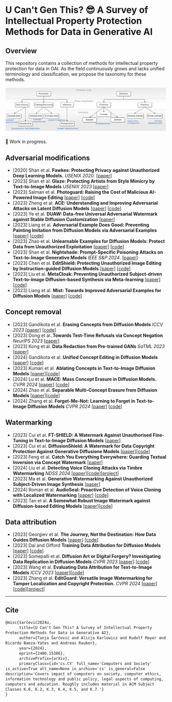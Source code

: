 # U Can't Gen This? :sunglasses: A Survey of Intellectual Property Protection Methods for Data in Generative AI

## Overview
This repository contains a collection of methods for intellectual property protection for data in GAI. As the field continuously grows and lacks unified terminology and classification, we propose the taxonomy for these methods.
\
\
![taxonomy](./figures/taxonomy-github.drawio.png)

:construction_worker: Work in progress.

## Adversarial modifications
* [2020]	Shan et al.	**Fawkes: Protecting Privacy against Unauthorized Deep Learning Models.** _USENIX 2020_. [[paper](https://www.usenix.org/conference/usenixsecurity20/presentation/shan)]
* [2023]	Shan et al. **Glaze: Protecting Artists from Style Mimicry by Text-to-Image Models** _USENIX 2023_ [[paper](http://arxiv.org/abs/2302.04222)]  
* [2023]	Salman et al.	**Photoguard: Raising the Cost of Malicious AI-Powered Image Editing** [[paper](http://arxiv.org/abs/2302.06588)] [[code](https://github.com/MadryLab/photoguard)]
* [2023]	Zheng et al.	**ACE: Understanding and Improving Adversarial Attacks on Latent Diffusion Models** [[paper](http://arxiv.org/abs/2310.04687)] [[code](https://github.com/caradryanl/ACE)]
* [2023]	Ye et al.	**DUAW: Data-free Universal Adversarial Watermark against Stable Diffusion Customization** [[paper](http://arxiv.org/abs/2308.09889)]
* [2023]	Liang et al.	**Adversarial Example Does Good: Preventing Painting Imitation from Diffusion Models via Adversarial Examples** [[paper](http://arxiv.org/abs/2302.04578)] [[code](https://github.com/psyker-team/mist)]
* [2023]	Zhao et al.	**Unlearnable Examples for Diffusion Models: Protect Data from Unauthorized Exploitation** [[paper](http://arxiv.org/abs/2306.01902)] [[code](https://github.com/ZhengyueZhao/EUDP)]
* [2023]	Shan et al.	**Nightshade: Prompt-Specific Poisoning Attacks on Text-to-Image Generative Models** _IEEE S&P 2024_. [[paper](http://arxiv.org/abs/2310.13828)]
* [2023]	Chen et al.	**EditShield: Protecting Unauthorized Image Editing by Instruction-guided Diffusion Models** [[paper](http://arxiv.org/abs/2311.12066)] [[code](https://github.com/Allen-piexl/Editshield)]
* [2023]	Liu et al.	**MetaCloak: Preventing Unauthorized Subject-driven Text-to-image Diffusion-based Synthesis via Meta-learning** [[paper](https://arxiv.org/abs/2311.13127)][[code](https://github.com/liuyixin-louis/MetaCloak)]
* [2023]	Liang et al. **Mist: Towards Improved Adversarial Examples for Diffusion Models** [[paper](http://arxiv.org/abs/2305.12683)] [[code](https://github.com/psyker-team/mist)] 

## Concept removal
* [2023] Gandikota et al. **Erasing Concepts from Diffusion Models** _ICCV 2023_ [[paper](https://arxiv.org/pdf/2303.07345)] [[code](https://erasing.baulab.info/)]
* [2023] Dong et al. **Towards Test-Time Refusals via Concept Negation** _NeurIPS 2023_ [[paper](https://proceedings.neurips.cc/paper_files/paper/2023/hash/54801e196796134a2b0ae5e8adef502f-Abstract-Conference.html)]
* [2023] Kong et al. **Data Redaction from Pre-trained GANs** _SaTML 2023_ [[paper](https://ieeexplore.ieee.org/abstract/document/10136171)]
* [2024] Gandikota et al. **Unified Concept Editing in Diffusion Models** [[paper](https://arxiv.org/pdf/2308.14761)] [[code](https://unified.baulab.info/)]
* [2023] Kumari et al. **Ablating Concepts in Text-to-Image Diffusion Models** [[paper](https://arxiv.org/abs/2303.13516)][[code](https://github.com/nupurkmr9/concept-ablation)]
* [2024] Lu et al. **MACE: Mass Concept Erasure in Diffusion Models.** _CVPR 2024_ [[paper](https://openaccess.thecvf.com/content/CVPR2024/html/Lu_MACE_Mass_Concept_Erasure_in_Diffusion_Models_CVPR_2024_paper.html)] [[code](https://github.com/Shilin-LU/MACE)]
* [2024] Zhao et al. **Separable Multi-Concept Erasure from Diffusion Models** [[paper](https://arxiv.org/pdf/2402.05947)][[code](https://github.com/Dlut-lab-zmn/SRS-ME)]
* [2024] Zhang et al. **Forget-Me-Not: Learning to Forget in Text-to-Image Diffusion Models** _CVPR 2024_ [[paper](https://openaccess.thecvf.com/content/CVPR2024W/MMFM/html/Zhang_Forget-Me-Not_Learning_to_Forget_in_Text-to-Image_Diffusion_Models_CVPRW_2024_paper.html)] [[code](https://github.com/SHI-Labs/Forget-Me-Not)]

## Watermarking
* [2023] Cui et al. **FT-SHIELD: A Watermark Against Unauthorised Fine-Tuning in Text-to-Image Diffusion Models** [[paper](https://arxiv.org/abs/2310.02401)]
* [2023] Cui et al. **DiffusionShield: A Watermark for Data Copyright Protection Against Generative Diffusione Models** [[paper](https://arxiv.org/abs/2306.04642)][[code](https://github.com/Yingqiancui/DiffusionShield)]
* [2023] Feng et al. **Catch You Everything Everywhere: Guarding Textual Inversion via Concept Watermark** [[paper](https://arxiv.org/abs/2309.05940)]
* [2024] Liu et al. **Detecting Voice Cloning Attacks via Timbre Watermarking** _NDSS 2024_ [[paper](https://timbrewatermarking.github.io/paper/NDSS_Detecting_Voice_Cloning_Attacks_via_Timbre_Watermarking.pdf)][[code](https://github.com/TimbreWatermarking/TimbreWatermarking)][[project](https://timbrewatermarking.github.io/)]
* [2023] Ma et al. **Generative Watermarking Against Unauthorized Subject-Driven Image Synthesis** [[paper](https://arxiv.org/abs/2306.07754)]
* [2024] Roman et al. **AudioSeal: Proactive Detection of Voice Cloning with Localized Watermarking** [[paper](https://hal.science/hal-04610152/)] [[code](https://github.com/facebookresearch/audioseal)]
* [2023] Tan et al. **A Somewhat Robust Image Watermark against Diffusion-based Editing Models** [[paper](https://arxiv.org/abs/2311.13713)][[code](https://github.com/BennyTMT/RIW)]
  
## Data attribution 
* [2023] Georgiev et al. **The Journey, Not the Destination: How Data Guides Diffusion Models** [[paper](https://arxiv.org/abs/2312.06205)] [[code](https://github.com/MadryLab/journey-TRAK)] 
* [2023] Dai and Gifford **Training Data Attribution for Diffusion Models** [[paper](https://arxiv.org/abs/2306.02174)] [[code](https://github.com/zheng-dai/GenEns)]
* [2023] Somepalli et al. **Diffusion Art or Digital Forgery? Investigating Data Replication in Diffusion Models** _CVPR 2023_ [[paper](https://openaccess.thecvf.com/content/CVPR2023/html/Somepalli_Diffusion_Art_or_Digital_Forgery_Investigating_Data_Replication_in_Diffusion_CVPR_2023_paper.html)] [[code](https://github.com/somepago/DCR)]
* [2023] Wang et al. **Evaluating Data Attribution for Text-to-Image Models** _ICCV 2023_ [[paper](https://openaccess.thecvf.com/content/ICCV2023/html/Wang_Evaluating_Data_Attribution_for_Text-to-Image_Models_ICCV_2023_paper.html)][[code](https://github.com/peterwang512/GenDataAttribution)]
* [2023] Zhang et al. **EditGuard: Versatile Image Watermarking for Tamper Localization and Copyright Protection.** _CVPR 2024_ [[paper](http://arxiv.org/abs/2312.08883)][[code](https://github.com/xuanyuzhang21/EditGuard)][[project](https://xuanyuzhang21.github.io/project/editguard/)]

--- 

## Cite

```
@misc{šarčević2024u,
      title={U Can't Gen This? A Survey of Intellectual Property Protection Methods for Data in Generative AI}, 
      author={Tanja Šarčević and Alicja Karlowicz and Rudolf Mayer and Ricardo Baeza-Yates and Andreas Rauber},
      year={2024},
      eprint={2406.15386},
      archivePrefix={arXiv},
      primaryClass={id='cs.CY' full_name='Computers and Society' is_active=True alt_name=None in_archive='cs' is_general=False description='Covers impact of computers on society, computer ethics, information technology and public policy, legal aspects of computing, computers and education. Roughly includes material in ACM Subject Classes K.0, K.2, K.3, K.4, K.5, and K.7.'}
}

```
